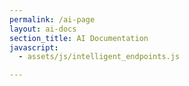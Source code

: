 ```yaml
---
permalink: /ai-page
layout: ai-docs
section_title: AI Documentation
javascript:
  - assets/js/intelligent_endpoints.js

---
```


<div id="ai-docs-root"></div>

